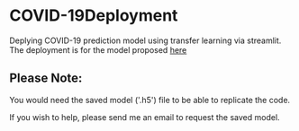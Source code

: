 # COVID-19Deployment

Deplying COVID-19 prediction model using transfer learning via streamlit. The deployment is for the model proposed [here](https://github.com/IDU-CVLab/COV19D_2nd)

## Please Note: </br>
You would need the saved model ('.h5') file to be able to replicate the code.

If you wish to help, please send me an email to request the saved model.

